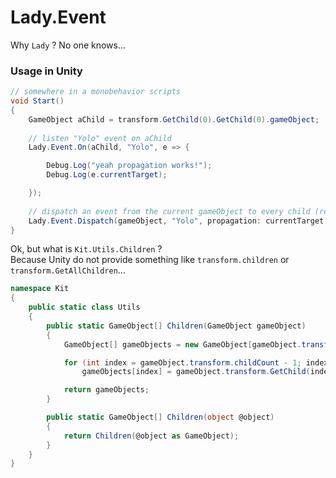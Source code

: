 # Lady.Event

Why `Lady` ? No one knows...

### Usage in Unity
```c#
// somewhere in a monobehavior scripts
void Start()
{
    GameObject aChild = transform.GetChild(0).GetChild(0).gameObject;
    
    // listen "Yolo" event on aChild
    Lady.Event.On(aChild, "Yolo", e => {

        Debug.Log("yeah propagation works!");
        Debug.Log(e.currentTarget);

    });
    
    // dispatch an event from the current gameObject to every child (recursively, children and grandchildren)
    Lady.Event.Dispatch(gameObject, "Yolo", propagation: currentTarget => Kit.Utils.Children(currentTarget));
}
```

Ok, but what is `Kit.Utils.Children` ?  
Because Unity do not provide something like `transform.children` or `transform.GetAllChildren`...
```c#
namespace Kit
{
    public static class Utils
    {
        public static GameObject[] Children(GameObject gameObject)
        {
            GameObject[] gameObjects = new GameObject[gameObject.transform.childCount];

            for (int index = gameObject.transform.childCount - 1; index >= 0; index--)
                gameObjects[index] = gameObject.transform.GetChild(index).gameObject;

            return gameObjects;
        }

        public static GameObject[] Children(object @object)
        {
            return Children(@object as GameObject);
        }
    }
}
```
